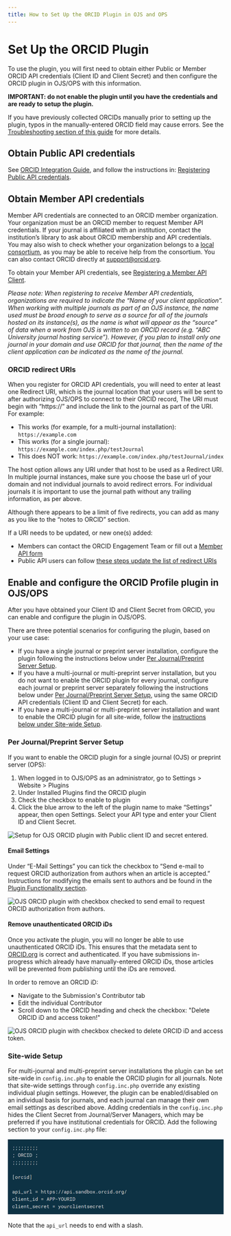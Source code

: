 ```yaml
---
title: How to Set Up the ORCID Plugin in OJS and OPS
---
```


# Set Up the ORCID Plugin

To use the plugin, you will first need to obtain either Public or Member ORCID API credentials (Client ID and Client Secret) and then configure the ORCID plugin in OJS/OPS with this information.

**IMPORTANT: do not enable the plugin until you have the credentials and are ready to setup the plugin.**

If you have previously collected ORCIDs manually prior to setting up the plugin, typos in the manually-entered ORCID field may cause errors. See the [Troubleshooting section of this guide](./troubleshooting-resources.md) for more details.

## Obtain Public API credentials

See [ORCID Integration Guide](https://info.orcid.org/documentation/integration-guide/getting-started-with-your-orcid-integration/), and follow the instructions in: [Registering Public API credentials](https://info.orcid.org/documentation/integration-guide/registering-a-public-api-client/).

## Obtain Member API credentials

Member API credentials are connected to an ORCID member organization. Your organization must be an ORCID member to request Member API credentials. If your journal is affiliated with an institution, contact the institution’s library to ask about ORCID membership and API credentials. You may also wish to check whether your organization belongs to a [local consortium](https://orcid.org/consortia), as you may be able to receive help from the consortium. You can also contact ORCID directly at [support@orcid.org](mailto:support@orcid.org).

To obtain your Member API credentials, see [Registering a Member API Client](https://info.orcid.org/documentation/integration-guide/registering-a-member-api-client/).

_Please note: When registering to receive Member API credentials, organizations are required to indicate the “Name of your client application”. When working with multiple journals as part of an OJS instance, the name used must be broad enough to serve as a source for all of the journals hosted on its instance(s), as the name is what will appear as the “source” of data when a work from OJS is written to an ORCID record (e.g. “ABC University journal hosting service”). However, if you plan to install only one journal in your domain and use ORCID for that journal, then the name of the client application can be indicated as the name of the journal._

### ORCID redirect URIs

When you register for ORCID API credentials, you will need to enter at least one Redirect URI, which is the journal location that your users will be sent to after authorizing OJS/OPS to connect to their ORCID record, The URI must begin with “https://” and include the link to the journal as part of the URI. For example:

* This works (for example, for a multi-journal installation): `https://example.com`
* This works (for a single journal): `https://example.com/index.php/testJournal`
* This does NOT work: `https://example.com/index.php/testJournal/index`

The host option allows any URI under that host to be used as a Redirect URI. In multiple journal instances, make sure you choose the base url of your domain and not individual journals to avoid redirect errors. For individual journals it is important to use the journal path without any trailing information, as per above.

Although there appears to be a limit of five redirects, you can add as many as you like to the “notes to ORCID” section.

If a URI needs to be updated, or new one(s) added:

* Members can contact the ORCID Engagement Team or fill out a [Member API form](https://info.orcid.org/register-a-client-application-production-member-api/)
* Public API users can follow [these steps update the list of redirect URIs](https://info.orcid.org/ufaqs/how-do-redirect-uris-work/)

## Enable and configure the ORCID Profile plugin in OJS/OPS

After you have obtained your Client ID and Client Secret from ORCID, you can enable and configure the plugin in OJS/OPS.

There are three potential scenarios for configuring the plugin, based on your use case:
* If you have a single journal or preprint server installation, configure the plugin following the instructions below under [Per Journal/Preprint Server Setup](./installation-setup#per-journal-preprint-server-setup.md).
* If you have a multi-journal or multi-preprint server installation, but you do not want to enable the ORCID plugin for every journal, configure each journal or preprint server separately following the instructions below under [Per Journal/Preprint Server Setup](./installation-setup#per-journal-preprint-server-setup.md), using the same ORCID API credentials (Client ID and Client Secret) for each.
* If you have a multi-journal or multi-preprint server installation and want to enable the ORCID plugin for all site-wide, follow the [instructions below under Site-wide Setup](./installation-setup#site-wide-setup.md).

### Per Journal/Preprint Server Setup

If you want to enable the ORCID plugin for a single journal (OJS) or preprint server (OPS):

1. When logged in to OJS/OPS as an administrator, go to Settings > Website > Plugins
2. Under Installed Plugins find the ORCID plugin
3. Check the checkbox to enable to plugin
4. Click the blue arrow to the left of the plugin name to make “Settings” appear, then open Settings. Select your API type and enter your Client ID and Client Secret.

![Setup for OJS ORCID plugin with Public client ID and secret entered.](./assets/orcid_plugin_setup.png)

#### Email Settings

Under “E-Mail Settings” you can tick the checkbox to “Send e-mail to request ORCID authorization from authors when an article is accepted.” Instructions for modifying the emails sent to authors and be found in the [Plugin Functionality section](./plugin-functionality.md).

![OJS ORCID plugin with checkbox checked to send email to request ORCID authorization from authors.](./assets/orcid_plugin_auto_emails.png)

#### Remove unauthenticated ORCID iDs

Once you activate the plugin, you will no longer be able to use unauthenticated ORCID iDs. This ensures that the metadata sent to [ORCID.org](https://orcid.org/) is correct and authenticated. If you have submissions in-progress which already have manually-entered ORCID iDs, those articles will be prevented from publishing until the iDs are removed. 

In order to remove an ORCID iD:
- Navigate to the Submission's Contributor tab
- Edit the individual Contributor
- Scroll down to the ORCID heading and check the checkbox: "Delete ORCID iD and access token!"

![OJS ORCID plugin with checkbox checked to delete ORCID iD and access token.](./assets/how_to_delete_unauthenticated_ORCID.PNG)

### Site-wide Setup

For multi-journal and multi-preprint server installations the plugin can be set site-wide in `config.inc.php` to enable the ORCID plugin for all journals. Note that site-wide settings through `config.inc.php` override any existing individual plugin settings. However, the plugin can be enabled/disabled on an individual basis for journals, and each journal can manage their own email settings as described above. Adding credentials in the `config.inc.php` hides the Client Secret from Journal/Server Managers, which may be preferred if you have institutional credentials for ORCID. Add the following section to your `config.inc.php` file:

![Config settings in the OJS config file](./assets/orcid-config-inc-php-settings.png)

Note that the `api_url` needs to end with a slash.

